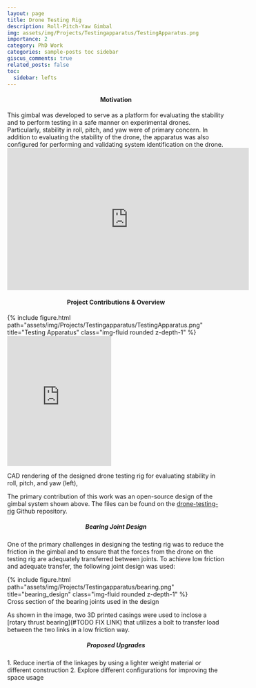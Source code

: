 ```yaml
---
layout: page
title: Drone Testing Rig
description: Roll-Pitch-Yaw Gimbal
img: assets/img/Projects/Testingapparatus/TestingApparatus.png
importance: 2
category: PhD Work
categories: sample-posts toc sidebar
giscus_comments: true
related_posts: false
toc:
  sidebar: lefts
---
```


<h4 id="motivation" style="text-align: center;">Motivation</h4>
This gimbal was developed to serve as a platform for evaluating the stability and to perform testing in a safe manner on experimental drones. Particularly, stability in roll, pitch, and yaw were of primary concern. In addition to evaluating the stability of the drone, the apparatus was also configured for performing and validating system identification on the drone. 

<iframe src="https://giphy.com/embed/8lu0KKRJa3bD7ktRBa" width="560" height="330" frameBorder="0" class="giphy-embed" allowFullScreen></iframe><p><a href="https://giphy.com/gifs/8lu0KKRJa3bD7ktRBa"></a></p>


<h4 id="contributions" style="text-align: center;">Project Contributions & Overview</h4>

<div class="row justify-content-sm-center">
    <div class="col-sm mt-3 mt-md-0">
        {% include figure.html path="assets/img/Projects/Testingapparatus/TestingApparatus.png" title="Testing Apparatus" class="img-fluid rounded z-depth-1" %}
    </div>
    <div style="width:241px;max-width:100%;"><div style="height:0;padding-bottom:125.31%;position:relative;"><iframe width="241" height="302" style="position:absolute;top:0;left:0;width:100%;height:100%;" frameBorder="0" src="https://imgflip.com/embed/7pdcm5"></iframe></div><p><a> </a></p></div>
    
</div>
<div class="caption">
    CAD rendering of the designed drone testing rig for evaluating stability in roll, pitch, and yaw (left), 
</div>

The primary contribution of this work was an open-source design of the gimbal system shown above. The files can be found on the [drone-testing-rig](https://github.com/kristanhilby/drone-testing-rig.git) Github repository. 

<h5 id="bearingdesign" style="text-align: center;">Bearing Joint Design</h5>

One of the primary challenges in designing the testing rig was to reduce the friction in the gimbal and to ensure that the forces from the drone on the testing rig are adequately transferred between joints. To achieve low friction and adequate transfer, the following joint design was used:

<div class="d-flex justify-content-center">
    <div class="col-sm mt-7 mt-md-0">
        {% include figure.html path="assets/img/Projects/Testingapparatus/bearing.png" title="bearing_design" class="img-fluid rounded z-depth-1" %}
    </div>
</div>
<div class="caption">
   Cross section of the bearing joints used in the design
</div>

As shown in the image, two 3D printed casings were used to inclose a [rotary thrust bearing](#TODO FIX LINK) that utilizes a bolt to transfer load between the two links in a low friction way. 

<h5 id="upgrades" style="text-align: center;">Proposed Upgrades</h5>
1. Reduce inertia of the linkages by using a lighter weight material or different construction
2. Explore different configurations for improving the space usage
